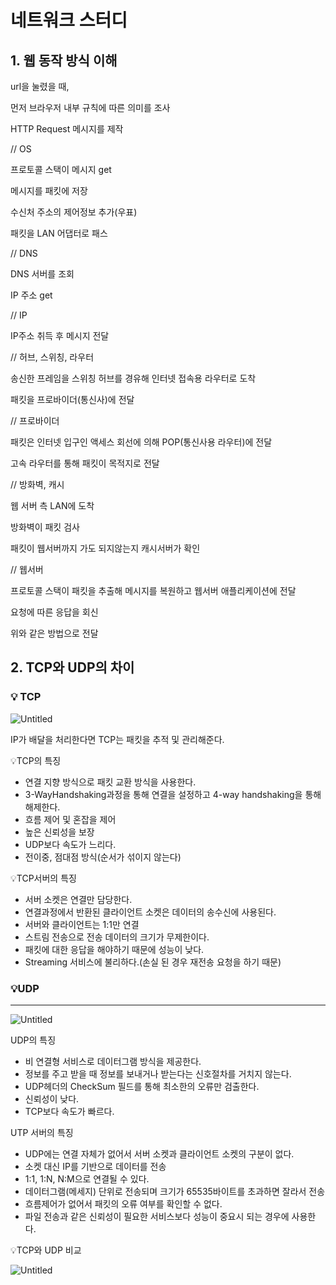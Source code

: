 # 네트워크 스터디

## 1. 웹 동작 방식 이해
url을 눌렸을 때,

먼저 브라우저 내부 규칙에 따른 의미를 조사

HTTP Request 메시지를 제작

// OS

프로토콜 스택이 메시지 get

메시지를 패킷에 저장

수신처 주소의 제어정보 추가(우표)

패킷을 LAN 어댑터로 패스

// DNS

DNS 서버를 조회

IP 주소 get

// IP

IP주소 취득 후 메시지 전달

// 허브, 스위칭, 라우터

송신한 프레임을 스위칭 허브를 경유해 인터넷 접속용 라우터로 도착

패킷을 프로바이더(통신사)에 전달

// 프로바이더

패킷은 인터넷 입구인 액세스 회선에 의해 POP(통신사용 라우터)에 전달

고속 라우터를 통해 패킷이 목적지로 전달

// 방화벽, 캐시

웹 서버 측 LAN에 도착

방화벽이 패킷 검사

패킷이 웹서버까지 가도 되지않는지 캐시서버가 확인

// 웹서버

프로토콜 스택이 패킷을 추출해 메시지를 복원하고 웹서버 애플리케이션에 전달

요청에 따른 응답을 회신

위와 같은 방법으로 전달





## 2. TCP와 UDP의 차이
### 💡 TCP

![Untitled](https://s3-us-west-2.amazonaws.com/secure.notion-static.com/ccdc4772-24df-4e9b-8d7c-1fb6c214b7c9/Untitled.png)

IP가 배달을 처리한다면 TCP는 패킷을 추적 및 관리해준다.

💡TCP의 특징

- 연결 지향 방식으로 패킷 교환 방식을 사용한다.
- 3-WayHandshaking과정을 통해 연결을 설정하고 4-way handshaking을 통해 해제한다.
- 흐름 제어 및 혼잡을 제어
- 높은 신뢰성을 보장
- UDP보다 속도가 느리다.
- 전이중, 점대점 방식(순서가 섞이지 않는다)

💡TCP서버의 특징

- 서버 소켓은 연결만 담당한다.
- 연결과정에서 반환된 클라이언트 소켓은 데이터의 송수신에 사용된다.
- 서버와 클라이언트는 1:1만 연결
- 스트림 전송으로 전송 데이터의 크기가 무제한이다.
- 패킷에 대한 응답을 해야하기 때문에 성능이 낮다.
- Streaming 서비스에 불리하다.(손실 된 경우 재전송 요청을 하기 때문)

### 💡UDP

------

![Untitled](https://s3-us-west-2.amazonaws.com/secure.notion-static.com/3df41919-4660-479b-9f1b-07263f09fc20/Untitled.png)

UDP의 특징

- 비 연결형 서비스로 데이터그램 방식을 제공한다.
- 정보를 주고 받을 때 정보를 보내거나 받는다는 신호절차를 거치지 않는다.
- UDP헤더의 CheckSum 필드를 통해 최소한의 오류만 검출한다.
- 신뢰성이 낮다.
- TCP보다 속도가 빠르다.

UTP 서버의 특징

- UDP에는 연결 자체가 없어서 서버 소켓과 클라이언트 소켓의 구분이 없다.
- 소켓 대신 IP를 기반으로 데이터를 전송
- 1:1, 1:N, N:M으로 연결될 수 있다.
- 데이터그램(메세지) 단위로 전송되며 크기가 65535바이트를 초과하면 잘라서 전송
- 흐름제어가 없어서 패킷의 오류 여부를 확인할 수 없다.
- 파일 전송과 같은 신뢰성이 필요한 서비스보다 성능이 중요시 되는 경우에 사용한다.

💡TCP와 UDP 비교

![Untitled](https://s3-us-west-2.amazonaws.com/secure.notion-static.com/30a2f7f7-96dd-498d-9c9a-011dd927bfa0/Untitled.png)
